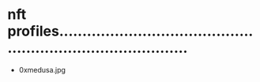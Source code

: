 # nft profiles.................................................................................
- 0xmedusa.jpg
